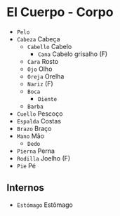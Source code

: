 # El Cuerpo - Corpo

-   `Pelo`
-   `Cabeza` Cabeça
    -   `Cabello` Cabelo
        -   `Cana` Cabelo grisalho (F)
    -   `Cara` Rosto
    -   `Ojo` Olho
    -   `Oreja` Orelha
    -   `Nariz` (F)
    -   `Boca`
        -   `Diente`
    -   `Barba`
-   `Cuello` Pescoço
-   `Espalda` Costas
-   `Brazo` Braço
-   `Mano` Mão
    -   `Dedo`
-   `Pierna` Perna
-   `Rodilla` Joelho (F)
-   `Pie` Pé

## Internos

-   `Estómago` Estômago

